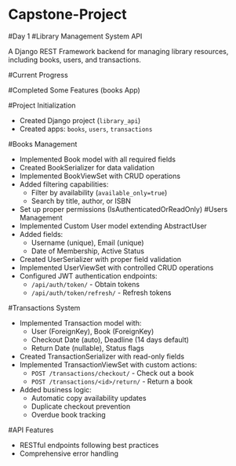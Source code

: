 # Capstone-Project
#Day 1
#Library Management System API

A Django REST Framework backend for managing library resources, including books, users, and transactions.

#Current Progress

#Completed Some Features (books App)

 #Project Initialization
  - Created Django project (`library_api`)
  - Created apps: `books`, `users`, `transactions`
  
 #Books Management
  - Implemented Book model with all required fields
  - Created BookSerializer for data validation
  - Implemented BookViewSet with CRUD operations
  - Added filtering capabilities:
    - Filter by availability (`available_only=true`)
    - Search by title, author, or ISBN
  - Set up proper permissions (IsAuthenticatedOrReadOnly)
#Users Management
- Implemented Custom User model extending AbstractUser
- Added fields:
  - Username (unique), Email (unique)
  - Date of Membership, Active Status
- Created UserSerializer with proper field validation
- Implemented UserViewSet with controlled CRUD operations
- Configured JWT authentication endpoints:
  - `/api/auth/token/` - Obtain tokens
  - `/api/auth/token/refresh/` - Refresh tokens

#Transactions System
- Implemented Transaction model with:
  - User (ForeignKey), Book (ForeignKey)
  - Checkout Date (auto), Deadline (14 days default)
  - Return Date (nullable), Status flags
- Created TransactionSerializer with read-only fields
- Implemented TransactionViewSet with custom actions:
  - `POST /transactions/checkout/` - Check out a book
  - `POST /transactions/<id>/return/` - Return a book
- Added business logic:
  - Automatic copy availability updates
  - Duplicate checkout prevention
  - Overdue book tracking

#API Features
- RESTful endpoints following best practices
- Comprehensive error handling

